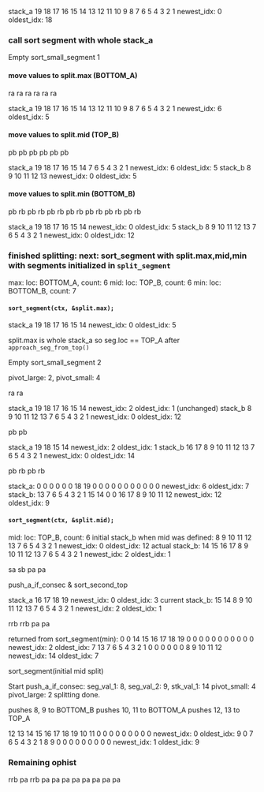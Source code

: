 stack_a 19 18 17 16 15 14 13 12 11 10 9 8 7 6 5 4 3 2 1 newest_idx: 0 oldest_idx: 18

### call sort segment with whole stack_a

Empty sort_small_segment 1

#### move values to split.max (BOTTOM_A)

ra
ra
ra
ra
ra
ra

stack_a 19 18 17 16 15 14 13 12 11 10 9 8 7 6 5 4 3 2 1 newest_idx: 6 oldest_idx: 5

#### move values to split.mid (TOP_B)

pb
pb
pb
pb
pb
pb

stack_a 19 18 17 16 15 14 7 6 5 4 3 2 1 newest_idx: 6 oldest_idx: 5
stack_b 8 9 10 11 12 13 newest_idx: 0 oldest_idx: 5

#### move values to split.min (BOTTOM_B)

pb
rb
pb
rb
pb
rb
pb
rb
pb
rb
pb
rb
pb
rb

stack_a 19 18 17 16 15 14 newest_idx: 0 oldest_idx: 5
stack_b 8 9 10 11 12 13 7 6 5 4 3 2 1 newest_idx: 0 oldest_idx: 12

### finished splitting: next: sort_segment with split.max,mid,min with segments initialized in `split_segment`

max: loc: BOTTOM_A, count: 6
mid: loc: TOP_B, count: 6
min: loc: BOTTOM_B, count: 7

#### `sort_segment(ctx, &split.max);`

stack_a 19 18 17 16 15 14 newest_idx: 0 oldest_idx: 5

split.max is whole stack_a so seg.loc == TOP_A after `approach_seg_from_top()`

Empty sort_small_segment 2

pivot_large: 2, pivot_small: 4

ra
ra

stack_a 19 18 17 16 15 14 newest_idx: 2 oldest_idx: 1
(unchanged) stack_b 8 9 10 11 12 13 7 6 5 4 3 2 1 newest_idx: 0 oldest_idx: 12

pb
pb

stack_a 19 18 15 14 newest_idx: 2 oldest_idx: 1
stack_b 16 17 8 9 10 11 12 13 7 6 5 4 3 2 1 newest_idx: 0 oldest_idx: 14

pb
rb
pb
rb

stack_a: 0 0 0 0 0 0 18 19 0 0 0 0 0 0 0 0 0 0 0 newest_idx: 6 oldest_idx: 7
stack_b: 13 7 6 5 4 3 2 1 15 14 0 0 16 17 8 9 10 11 12 newest_idx: 12 oldest_idx: 9

#### `sort_segment(ctx, &split.mid);`

mid: loc: TOP_B, count: 6
initial stack_b when mid was defined: 8 9 10 11 12 13 7 6 5 4 3 2 1 newest_idx: 0 oldest_idx: 12
actual stack_b: 14 15 16 17 8 9 10 11 12 13 7 6 5 4 3 2 1 newest_idx: 2 oldest_idx: 1

sa
sb
pa
pa

push_a_if_consec & sort_second_top

stack_a 16 17 18 19 newest_idx: 0 oldest_idx: 3
current stack_b: 15 14 8 9 10 11 12 13 7 6 5 4 3 2 1 newest_idx: 2 oldest_idx: 1

rrb
rrb
pa
pa

returned from sort_segment(min):
0 0 14 15 16 17 18 19 0 0 0 0 0 0 0 0 0 0 0 newest_idx: 2 oldest_idx: 7
13 7 6 5 4 3 2 1 0 0 0 0 0 0 8 9 10 11 12 newest_idx: 14 oldest_idx: 7

sort_segment(initial mid split)

Start push_a_if_consec: seg_val_1: 8, seg_val_2: 9, stk_val_1: 14
pivot_small: 4 pivot_large: 2
splitting done.

pushes 8, 9 to BOTTOM_B
pushes 10, 11 to BOTTOM_A
pushes 12, 13 to TOP_A

12 13 14 15 16 17 18 19 10 11 0 0 0 0 0 0 0 0 0 newest_idx: 0 oldest_idx: 9
0 7 6 5 4 3 2 1 8 9 0 0 0 0 0 0 0 0 0 newest_idx: 1 oldest_idx: 9

### Remaining ophist

rrb
pa
rrb
pa
pa
pa
pa
pa
pa
pa
pa
